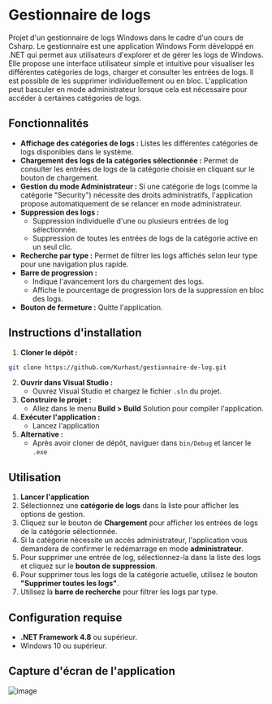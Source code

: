 # Gestionnaire de logs

Projet d'un gestionnaire de logs Windows dans le cadre d'un cours de Csharp. Le gestionnaire est une application Windows Form développé en .NET qui permet aux utilisateurs d'explorer et de gérer les logs de Windows. Elle propose une interface utilisateur simple et intuitive pour visualiser les différentes catégories de logs, charger et consulter les entrées de logs. Il est possible de les supprimer individuellement ou en bloc. L'application peut basculer en mode administrateur lorsque cela est nécessaire pour accéder à certaines catégories de logs.

## Fonctionnalités

- **Affichage des catégories de logs :** Listes les différentes catégories de logs disponibles dans le système.
- **Chargement des logs de la catégories sélectionnée :** Permet de consulter les entrées de logs de la catégorie choisie en cliquant sur le bouton de chargement.
- **Gestion du mode Administrateur :** Si une catégorie de logs (comme la catégorie "Security") nécessite des droits administratifs, l'application propose automatiquement de se relancer en mode administrateur.
- **Suppression des logs :**
    - Suppression individuelle d'une ou plusieurs entrées de log sélectionnée.
    - Suppression de toutes les entrées de logs de la catégorie active en un seul clic.
- **Recherche par type :** Permet de filtrer les logs affichés selon leur type pour une navigation plus rapide.
- **Barre de progression :**
    - Indique l'avancement lors du chargement des logs.
    - Affiche le pourcentage de progression lors de la suppression en bloc des logs.
- **Bouton de fermeture :** Quitte l'application.

## Instructions d'installation

1. **Cloner le dépôt :**
```bash
git clone https://github.com/Kurhast/gestionnaire-de-log.git
```
2. **Ouvrir dans Visual Studio :**
    - Ouvrez Visual Studio et chargez le fichier `.sln` du projet.
3. **Construire le projet :**
    - Allez dans le menu **Build > Build** Solution pour compiler l'application.
4. **Exécuter l'application :**
    - Lancez l'application
5. **Alternative :**
    - Après avoir cloner de dépôt, naviguer dans `bin/Debug` et lancer le `.exe`

## Utilisation

1. **Lancer l'application**
2. Sélectionnez une **catégorie de logs** dans la liste pour afficher les options de gestion.
3. Cliquez sur le bouton de **Chargement** pour afficher les entrées de logs de la catégorie sélectionnée.
4. Si la catégorie nécessite un accès administrateur, l'application vous demandera de confirmer le redémarrage en mode **administrateur**.
5. Pour supprimer une entrée de log, sélectionnez-la dans la liste des logs et cliquez sur le **bouton de suppression**.
6. Pour supprimer tous les logs de la catégorie actuelle, utilisez le bouton **"Supprimer toutes les logs"**.
7. Utilisez la **barre de recherche** pour filtrer les logs par type.

## Configuration requise

- **.NET Framework 4.8** ou supérieur.
- Windows 10 ou supérieur.

## Capture d'écran de l'application

![image](https://github.com/user-attachments/assets/ecb21f98-5051-4333-b140-3c1f2a194564)
